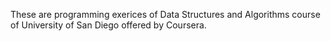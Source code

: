These are programming exerices of Data Structures and Algorithms course of University of San Diego offered by Coursera.
